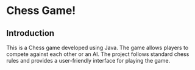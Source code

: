 # Chess Game!
## Introduction
This is a Chess game developed using Java. The game allows players to compete against each other or an AI. The project follows standard chess rules and provides a user-friendly interface for playing the game.
